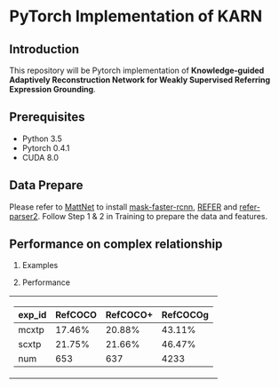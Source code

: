 # PyTorch Implementation of KARN

## Introduction

This repository will be Pytorch implementation of **Knowledge-guided Adaptively Reconstruction Network for Weakly Supervised Referring Expression Grounding**.


## Prerequisites

* Python 3.5
* Pytorch 0.4.1
* CUDA 8.0

## Data Prepare

   Please refer to [MattNet](https://github.com/lichengunc/MAttNet) to install [mask-faster-rcnn](https://github.com/lichengunc/mask-faster-rcnn), [REFER](https://github.com/lichengunc/refer) and [refer-parser2](https://github.com/lichengunc/refer-parser2).
   Follow Step 1 & 2 in Training to prepare the data and features.

## Performance on complex relationship
1) Examples


2) Performance
<table>
<tr><td>

| exp_id | RefCOCO | RefCOCO+ | RefCOCOg|
|--|--|--|--|
| mcxtp | 17.46\% | 20.88\% | 43.11\% |
| scxtp | 21.75\% | 21.66\% | 46.47\% |
| num   |  653    | 637     |  4233   |

</td></tr> 
</table>



